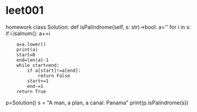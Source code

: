 # leet001
homework
class Solution:
    def isPalindrome(self, s: str)->bool:
        a=''
        for i in s:
           if i.isalnum():
               a+=i
        
        a=a.lower()
        print(a)
        start=0
        end=len(a)-1
        while start<end:
            if a[start]!=a[end]:
                return False
            start+=1
            end-=1
        return True


p=Solution()
s = "A man, a plan, a canal: Panama"
print(p.isPalindrome(s))
